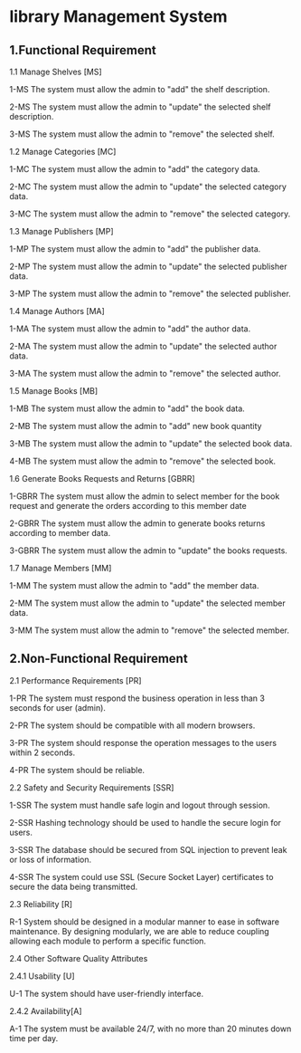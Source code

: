 # library Management System

## 1.Functional Requirement

1.1 Manage Shelves [MS]  

1-MS The system must allow the admin to "add" the shelf description.

2-MS The system must allow the admin to "update" the selected shelf description.

3-MS The system must allow the admin to "remove" the selected shelf.
 
1.2 Manage Categories [MC] 

1-MC The system must allow the admin to "add" the category data.

2-MC The system must allow the admin to "update" the selected category data.

3-MC The system must allow the admin to "remove" the selected category.

1.3 Manage Publishers [MP]

1-MP The system must allow the admin to "add" the publisher data.

2-MP The system must allow the admin to "update" the selected publisher data.

3-MP The system must allow the admin to "remove" the selected publisher.

1.4 Manage Authors [MA]

1-MA The system must allow the admin to "add" the author data.

2-MA The system must allow the admin to "update" the selected author data.

3-MA The system must allow the admin to "remove" the selected author.

1.5 Manage Books [MB]

1-MB The system must allow the admin to "add" the book data.

2-MB The system must allow the admin to "add" new book quantity

3-MB The system must allow the admin to "update" the selected book data.

4-MB The system must allow the admin to "remove" the selected book.

1.6 Generate Books Requests and Returns [GBRR]
 
1-GBRR The system must allow the admin to select member for the book request and generate the orders according to this member date

2-GBRR The system must allow the admin to generate books returns according to member data.

3-GBRR The system must allow the admin to "update" the books requests.

1.7 Manage Members [MM]

1-MM The system must allow the admin to "add" the member data.

2-MM The system must allow the admin to "update" the selected member data.

3-MM The system must allow the admin to "remove" the selected member.

## 2.Non-Functional Requirement

2.1 Performance Requirements [PR]

1-PR The system must respond the business operation in less than 3 seconds for user (admin).

2-PR The system should be compatible with all modern browsers.

3-PR The system should response the operation messages to the users within 2 seconds.

4-PR The system should be reliable.

2.2 Safety and Security Requirements [SSR]

1-SSR The system must handle safe login and logout through session. 

2-SSR Hashing technology should be used to handle the secure login for users.

3-SSR The database should be secured from SQL injection to prevent leak or loss of information.

4-SSR The system could use SSL (Secure Socket Layer) certificates to secure the data being transmitted. 

2.3 Reliability [R]
 
R-1 System should be designed in a modular manner to ease in software maintenance. By designing modularly, we are able to reduce coupling allowing each module to perform a specific function.

2.4 Other Software Quality Attributes 

2.4.1 Usability [U]

U-1 The system should have user-friendly interface. 

2.4.2 Availability[A]

A-1 The system must be available 24/7, with no more than 20 minutes down time per day.

